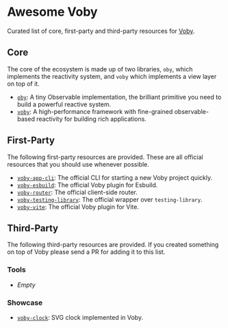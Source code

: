 # Awesome Voby

Curated list of core, first-party and third-party resources for [Voby](https://github.com/vobyjs/voby).

## Core

The core of the ecosystem is made up of two libraries, `oby`, which implements the reactivity system, and `voby` which implements a view layer on top of it.

- [`oby`](https://github.com/vobyjs/oby): A tiny Observable implementation, the brilliant primitive you need to build a powerful reactive system.
- [`voby`](https://github.com/vobyjs/voby): A high-performance framework with fine-grained observable-based reactivity for building rich applications.

## First-Party

The following first-party resources are provided. These are all official resources that you should use whenever possible.

- [`voby-app-cli`](https://github.com/vobyjs/voby-app-cli): The official CLI for starting a new Voby project quickly.
- [`voby-esbuild`](https://github.com/vobyjs/voby-esbuild): The official Voby plugin for Esbuild.
- [`voby-router`](https://github.com/vobyjs/voby-router): The official client-side router.
- [`voby-testing-library`](https://github.com/vobyjs/voby-testing-library): The official wrapper over `testing-library`.
- [`voby-vite`](https://github.com/vobyjs/voby-vite): The official Voby plugin for Vite.

## Third-Party

The following third-party resources are provided. If you created something on top of Voby please send a PR for adding it to this list.

### Tools

- _Empty_

### Showcase

- [`voby-clock`](https://github.com/high1/voby-clock): SVG clock implemented in Voby.
